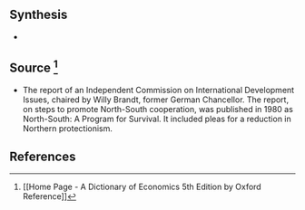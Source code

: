 ## Synthesis
- 
## Source [^1]
- The report of an Independent Commission on International Development Issues, chaired by Willy Brandt, former German Chancellor. The report, on steps to promote North-South cooperation, was published in 1980 as North-South: A Program for Survival. It included pleas for a reduction in Northern protectionism.
## References

[^1]: [[Home Page - A Dictionary of Economics 5th Edition by Oxford Reference]]